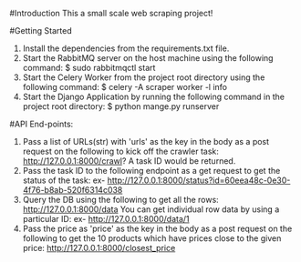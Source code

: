 #Introduction
This a small scale web scraping project!

#Getting Started
1. Install the dependencies from the requirements.txt file.
2. Start the RabbitMQ server on the host machine using the following command:
    $ sudo rabbitmqctl start
3. Start the Celery Worker from the project root directory using the following command:
    $ celery -A scraper worker -l info
4. Start the Django Application by running the following command in the project root directory:
    $ python mange.py runserver

#API End-points:
1. Pass a list of URLs(str) with 'urls' as the key in the body as a post request on the following to kick off the crawler task:
    http://127.0.0.1:8000/crawl?
   A task ID would be returned.
2. Pass the task ID to the following endpoint as a get request to get the status of the task:
    ex- http://127.0.0.1:8000/status?id=60eea48c-0e30-4f76-b8ab-520f6314c038
3. Query the DB using the following to get all the rows:
    http://127.0.0.1:8000/data
   You can get individual row data by using a particular ID:
    ex- http://127.0.0.1:8000/data/1
4. Pass the price as 'price' as the key in the body as a post request on the following to get the 10 products which have prices close to the given price:
    http://127.0.0.1:8000/closest_price
